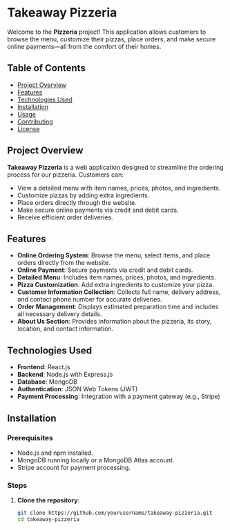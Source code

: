 # Takeaway Pizzeria

Welcome to the **Pizzeria** project! This application allows customers to browse the menu, customize their pizzas, place orders, and make secure online payments—all from the comfort of their homes.

## Table of Contents

- [Project Overview](#project-overview)
- [Features](#features)
- [Technologies Used](#technologies-used)
- [Installation](#installation)
- [Usage](#usage)
- [Contributing](#contributing)
- [License](#license)

## Project Overview

**Takeaway Pizzeria** is a web application designed to streamline the ordering process for our pizzeria. Customers can:

- View a detailed menu with item names, prices, photos, and ingredients.
- Customize pizzas by adding extra ingredients.
- Place orders directly through the website.
- Make secure online payments via credit and debit cards.
- Receive efficient order deliveries.

## Features

- **Online Ordering System**: Browse the menu, select items, and place orders directly from the website.
- **Online Payment**: Secure payments via credit and debit cards.
- **Detailed Menu**: Includes item names, prices, photos, and ingredients.
- **Pizza Customization**: Add extra ingredients to customize your pizza.
- **Customer Information Collection**: Collects full name, delivery address, and contact phone number for accurate deliveries.
- **Order Management**: Displays estimated preparation time and includes all necessary delivery details.
- **About Us Section**: Provides information about the pizzeria, its story, location, and contact information.

## Technologies Used

- **Frontend**: React.js
- **Backend**: Node.js with Express.js
- **Database**: MongoDB
- **Authentication**: JSON Web Tokens (JWT)
- **Payment Processing**: Integration with a payment gateway (e.g., Stripe)

## Installation

### Prerequisites

- Node.js and npm installed.
- MongoDB running locally or a MongoDB Atlas account.
- Stripe account for payment processing.

### Steps

1. **Clone the repository**:

   ```bash
   git clone https://github.com/yourusername/takeaway-pizzeria.git
   cd takeaway-pizzeria
   ```
